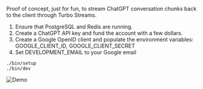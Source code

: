 Proof of concept, just for fun, to stream ChatGPT conversation chunks back to the client through Turbo Streams.

1. Ensure that PostgreSQL and Redis are running.
2. Create a ChatGPT API key and fund the account with a few dollars.
3. Create a Google OpenID client and populate the environment variables: GOOGLE_CLIENT_ID, GOOGLE_CLIENT_SECRET
4. Set DEVELOPMENT_EMAIL to your Google email

```
./bin/setup
./bin/dev
```

![Demo](docs/demo-35717613665832.gif)
